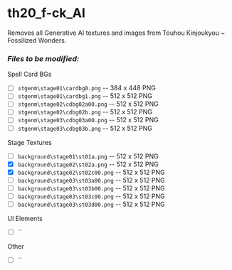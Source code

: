 # th20_f-ck_AI
Removes all Generative AI textures and images from Touhou Kinjoukyou ~ Fossilized Wonders.

### *Files to be modified:*
Spell Card BGs
 - [ ] `stgenm\stage01\cardbg0.png`  -- 384 x 448 PNG
 - [ ] `stgenm\stage01\cardbg1.png`  -- 512 x 512 PNG
 - [ ] `stgenm\stage02\cdbg02a00.png` -- 512 x 512 PNG
 - [ ] `stgenm\stage02\cdbg02b.png` -- 512 x 512 PNG
 - [ ] `stgenm\stage03\cdbg03a00.png`  -- 512 x 512 PNG
 - [ ] `stgenm\stage03\cdbg03b.png`  -- 512 x 512 PNG

Stage Textures
- [ ] `background\stage01\st01a.png` -- 512 x 512 PNG
- [x] `background\stage02\st02a.png` -- 512 x 512 PNG
- [x] `background\stage02\st02c00.png` -- 512 x 512 PNG
- [ ] `background\stage03\st03a00.png` -- 512 x 512 PNG
- [ ] `background\stage03\st03b00.png` -- 512 x 512 PNG
- [ ] `background\stage03\st03c00.png` -- 512 x 512 PNG
- [ ] `background\stage03\st03d00.png` -- 512 x 512 PNG

UI Elements
- [ ] ``

Other 
- [ ] ``
